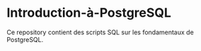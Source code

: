 # Introduction-à-PostgreSQL
Ce repository contient des scripts SQL sur les fondamentaux de PostgreSQL.
